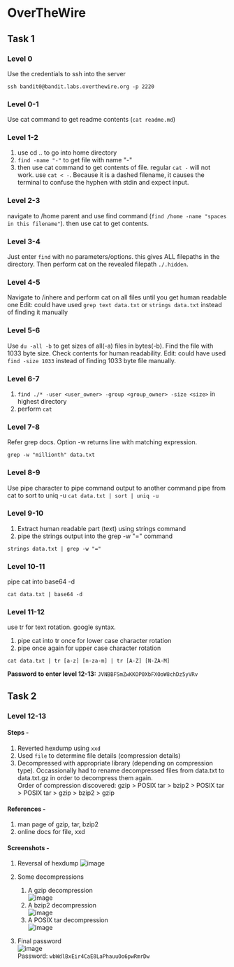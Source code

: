 # OverTheWire

## Task 1

### Level 0
Use the credentials to ssh into the server
```
ssh bandit0@bandit.labs.overthewire.org -p 2220
```

### Level 0-1
Use cat command to get readme contents (```cat readme.md```)

### Level 1-2
1. use cd .. to go into home directory
2. ``find -name "-"`` to get file with name "-"
3. then use cat command to get contents of file. regular ``cat -`` will not work. use ``cat < -``. Because it is a dashed filename, it causes the terminal to confuse the hyphen with stdin and expect input.

### Level 2-3
navigate to /home parent and use find command  (``find /home -name "spaces in this filename"``). then use cat to get contents.

### Level 3-4
Just enter ``find`` with no parameters/options. this gives ALL filepaths in the directory. Then perform cat on the revealed filepath ``./.hidden``.

### Level 4-5
Navigate to /inhere and perform cat on all files until you get human readable one
Edit: could have used ``grep text data.txt`` or ``strings data.txt`` instead of finding it manually

### Level 5-6
Use ``du -all -b`` to get sizes of all(-a) files in bytes(-b). Find the file with 1033 byte size. Check contents for human readability. 
Edit: could have used ``find -size 1033`` instead of finding 1033 byte file manually. 

### Level 6-7
1. ``find ./* -user <user_owner> -group <group_owner> -size <size>`` in highest directory
2. perform ``cat``

### Level 7-8
Refer grep docs. Option -w returns line with matching expression. 
```
grep -w "millionth" data.txt
```

### Level 8-9
Use pipe character to pipe command output to another command
pipe from cat to sort to uniq -u
```cat data.txt | sort | uniq -u```

### Level 9-10
1. Extract human readable part (text) using strings command
2. pipe the strings output into the grep -w "=" command
```
strings data.txt | grep -w "="
```

### Level 10-11
pipe cat into base64 -d
```
cat data.txt | base64 -d
```

### Level 11-12
use tr for text rotation. google syntax.
1. pipe cat into tr once for lower case character rotation
2. pipe once again for upper case character rotation
```
cat data.txt | tr [a-z] [n-za-m] | tr [A-Z] [N-ZA-M]
```
**Password to enter level 12-13:** ``JVNBBFSmZwKKOP0XbFXOoW8chDz5yVRv``


## Task 2

### Level 12-13
#### Steps -
1. Reverted hexdump using ``xxd``
2. Used ``file`` to determine file details (compression details)
3. Decompressed with appropriate library (depending on compression type). Occassionally had to rename decompressed files from data.txt to data.txt.gz in order to decompress them again.\
Order of compression discovered: gzip > POSIX tar > bzip2 > POSIX tar > POSIX tar > gzip > bzip2 > gzip

#### References -
1. man page of gzip, tar, bzip2
2. online docs for file, xxd
   
#### Screenshots -
1. Reversal of hexdump
   ![image](https://github.com/codegallivant/cryptonite-taskphase/assets/27366422/59fed786-7da4-4d7d-8d33-6cfd81b5357f)

2. Some decompressions
    1. A gzip decompression
       \
       ![image](https://github.com/codegallivant/cryptonite-taskphase/assets/27366422/a552e307-26cb-4f9a-b72d-f17fcb5ee151)
    3. A bzip2 decompression
       \
       ![image](https://github.com/codegallivant/cryptonite-taskphase/assets/27366422/b028402d-02a1-4289-99c5-6cb926dcd4e8)
    5. A POSIX tar decompression
       \
       ![image](https://github.com/codegallivant/cryptonite-taskphase/assets/27366422/8a7404c9-5c05-44f7-8a7b-4b3e5adaef98)
3. Final password
   \
   ![image](https://github.com/codegallivant/cryptonite-taskphase/assets/27366422/a8c8ea4a-130f-4ec4-a63f-eec3ad5073e5)
\
Password: ``wbWdlBxEir4CaE8LaPhauuOo6pwRmrDw``
